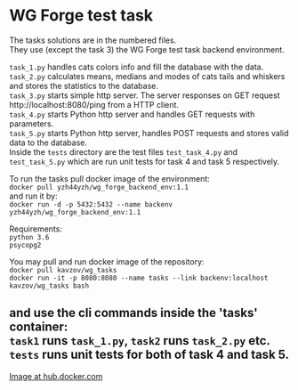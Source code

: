 # WG Forge test task
The tasks solutions are in the numbered files.  
They use (except the task 3) the WG Forge test task backend environment.

`task_1.py` handles cats colors info and fill the database with the data.  
`task_2.py` calculates means, medians and modes of cats tails and whiskers and stores the statistics to the database.  
`task_3.py` starts simple http server. The server responses on GET request http://localhost:8080/ping from a HTTP client.  
`task_4.py` starts Python http server and handles GET requests with parameters.  
`task_5.py` starts Python http server, handles POST requests and stores valid data to the database.  
Inside the `tests` directory are the test files `test_task_4.py` and `test_task_5.py` which are run unit tests for task 4 and task 5 respectively.

To run the tasks pull docker image of the environment:  
`docker pull yzh44yzh/wg_forge_backend_env:1.1`  
and run it by:  
`docker run -d -p 5432:5432 --name backenv yzh44yzh/wg_forge_backend_env:1.1`

Requirements:  
`python 3.6`  
`psycopg2`

You may pull and run docker image of the repository:  
`docker pull kavzov/wg_tasks`  
`docker run -it -p 8080:8080 --name tasks --link backenv:localhost kavzov/wg_tasks bash`  

and use the cli commands inside the 'tasks' container:  
`task1` runs `task_1.py`, `task2` runs `task_2.py` etc.  
`tests` runs unit tests for both of task 4 and task 5.
---
[Image at hub.docker.com](https://cloud.docker.com/u/kavzov/repository/docker/kavzov/wg_tasks)
